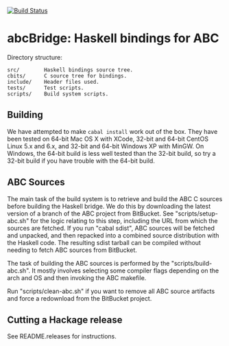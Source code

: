 [![Build
Status](https://travis-ci.org/GaloisInc/abcBridge.svg?branch=master)](https://travis-ci.org/GaloisInc/abcBridge)

# abcBridge: Haskell bindings for ABC

Directory structure:

    src/        Haskell bindings source tree.
    cbits/      C source tree for bindings.
    include/    Header files used.
    tests/      Test scripts.
    scripts/	Build system scripts.

## Building

We have attempted to make `cabal install` work out of the box.  They
have been tested on 64-bit Mac OS X with XCode, 32-bit and 64-bit CentOS
Linux 5.x and 6.x, and 32-bit and 64-bit Windows XP with MinGW. On Windows,
the 64-bit build is less well tested than the 32-bit build, so
try a 32-bit build if you have trouble with the 64-bit build.


## ABC Sources

The main task of the build system is to retrieve and build the ABC C
sources before building the Haskell bridge.  We do this by downloading
the latest version of a branch of the ABC project from BitBucket.  See
"scripts/setup-abc.sh" for the logic relating to this step, including
the URL from which the sources are fetched.  If you run "cabal sdist",
ABC sources will be fetched and unpacked, and then repacked into a
combined source distribution with the Haskell code.  The resulting
sdist tarball can be compiled without needing to fetch ABC sources
from BitBucket.

The task of building the ABC sources is performed by the
"scripts/build-abc.sh".  It mostly involves selecting some compiler
flags depending on the arch and OS and then invoking the ABC makefile.

Run "scripts/clean-abc.sh" if you want to remove all ABC source
artifacts and force a redownload from the BitBucket project.


## Cutting a Hackage release

See README.releases for instructions.
